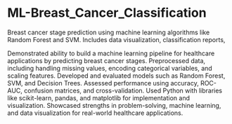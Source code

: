 # ML-Breast_Cancer_Classification
Breast cancer stage prediction using machine learning algorithms like Random Forest and SVM. Includes data visualization, classification reports,




 Demonstrated ability to build a machine learning pipeline for healthcare applications by predicting breast cancer stages.
Preprocessed data, including handling missing values, encoding categorical variables, and scaling features.
Developed and evaluated models such as Random Forest, SVM, and Decision Trees.
Assessed performance using accuracy, ROC-AUC, confusion matrices, and cross-validation.
Used Python with libraries like scikit-learn, pandas, and matplotlib for implementation and visualization.
Showcased strengths in problem-solving, machine learning, and data visualization for real-world healthcare applications.
